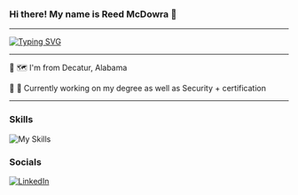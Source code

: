 ### Hi there! My name is Reed McDowra 👋

-----------------------------------------------------
[![Typing SVG](https://readme-typing-svg.demolab.com/?lines=Future+IT+Specalist;Lover+of+learning+new+technology;Unix+Enjoyer)](https://git.io/typing-svg)

---
🦇 🗺️ I'm from Decatur, Alabama

🦇 🧠 Currently working on my degree as well as Security + certification

---

### Skills 

![My Skills](https://skillicons.dev/icons?i=linux,js,html,css,bootstrap,eclipse,github,python,jquery,java,powershell,vscode,mongo,mysql )

### Socials
[![LinkedIn](https://skillicons.dev/icons?i=linkedin)](https://www.linkedin.com/in/reed-mcdowra-1597072a0/)
